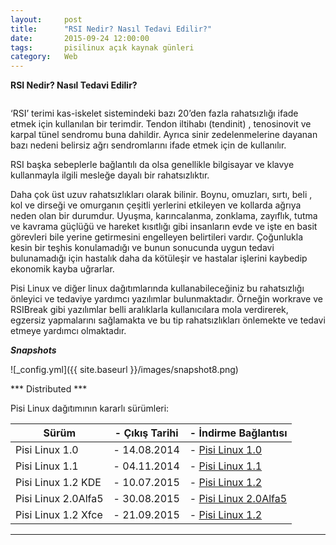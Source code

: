 ```yaml
---
layout:     post
title:      "RSI Nedir? Nasıl Tedavi Edilir?"
date:       2015-09-24 12:00:00
tags:       pisilinux açık kaynak günleri
category:   Web
---
```


**RSI Nedir? Nasıl Tedavi Edilir?**

```25 Eylül 2015 - Türkiye
```

‘RSI’ terimi kas-iskelet sistemindeki bazı 20’den fazla rahatsızlığı ifade etmek için kullanılan bir terimdir. Tendon iltihabı (tendinit) , tenosinovit ve karpal tünel sendromu buna dahildir. Ayrıca sinir zedelenmelerine dayanan bazı nedeni belirsiz ağrı sendromlarını ifade etmek için de kullanılır.

RSI başka sebeplerle bağlantılı da olsa genellikle bilgisayar ve klavye kullanmayla ilgili mesleğe dayalı bir rahatsızlıktır.

Daha çok üst uzuv rahatsızlıkları olarak bilinir. Boynu, omuzları, sırtı, beli , kol ve dirseği ve omurganın çeşitli yerlerini etkileyen ve kollarda ağrıya neden olan bir durumdur. Uyuşma, karıncalanma, zonklama, zayıflık, tutma ve kavrama güçlüğü ve hareket kısıtlığı gibi insanların evde ve işte en basit görevleri bile yerine getirmesini engelleyen belirtileri vardır. Çoğunlukla kesin bir teşhis konulamadığı ve bunun sonucunda uygun tedavi bulunamadığı için hastalık daha da kötüleşir ve hastalar işlerini kaybedip ekonomik kayba uğrarlar.

Pisi Linux ve diğer linux dağıtımlarında kullanabileceğiniz bu rahatsızlığı önleyici ve tedaviye yardımcı yazılımlar bulunmaktadır. Örneğin workrave ve RSIBreak gibi yazılımlar belli aralıklarla kullanıcılara mola verdirerek, egzersiz yapmalarını sağlamakta ve bu tip rahatsızlıkları önlemekte ve tedavi etmeye yardımcı olmaktadır.


***Snapshots***

![_config.yml]({{ site.baseurl }}/images/snapshot8.png)

*** Distributed ***

Pisi Linux dağıtımının kararlı sürümleri:

| Sürüm                  |- Çıkış Tarihi |- İndirme Bağlantısı |
|------------------------|---------------|---------------------|
| Pisi Linux 1.0         |- 14.08.2014   |- [Pisi Linux 1.0](http://sourceforge.net/projects/pisilinux/files/1.0/)|
| Pisi Linux 1.1         |- 04.11.2014   |- [Pisi Linux 1.1](http://sourceforge.net/projects/pisilinux/files/1.1/)|
| Pisi Linux 1.2 KDE     |- 10.07.2015   |- [Pisi Linux 1.2](http://sourceforge.net/projects/pisilinux/files/1.2/)|
| Pisi Linux 2.0Alfa5    |- 30.08.2015   |- [Pisi Linux 2.0Alfa5](http://openload.co/f/vuimrNgPjSE/Pisi-Linux-2.0-Alfa5-KDE5-KaraKedi-x86_64.iso)|
| Pisi Linux 1.2 Xfce    |- 21.09.2015   |- [Pisi Linux 1.2](http://openload.co/f/R6JeYpGW3BM/Pisi-Linux-1.2-XFCE-x86_64.iso)|


---